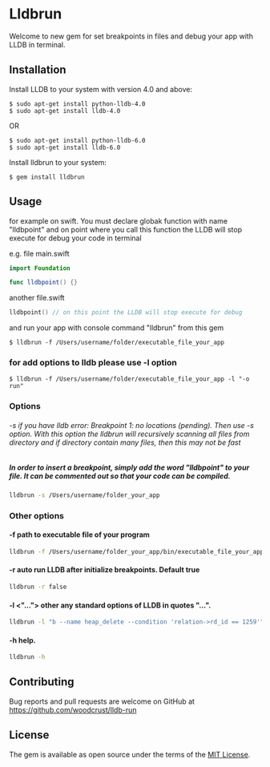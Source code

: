 # Lldbrun
 
Welcome to new gem for set breakpoints in files and debug your app with LLDB in terminal.

## Installation

Install LLDB to your system with version 4.0 and above:

    $ sudo apt-get install python-lldb-4.0
    $ sudo apt-get install lldb-4.0

OR

    $ sudo apt-get install python-lldb-6.0
    $ sudo apt-get install lldb-6.0

Install lldbrun to your system:

    $ gem install lldbrun

## Usage
for example on swift. You must declare globak function with name "lldbpoint" and on point where you call this function the LLDB will stop execute for debug your code in terminal

e.g. file main.swift

```swift
import Foundation

func lldbpoint() {}
```

another file.swift
```swift
lldbpoint() // on this point the LLDB will stop execute for debug
```
and run your app with console command "lldbrun" from this gem 

    $ lldbrun -f /Users/username/folder/executable_file_your_app 

### for add options to lldb please use -l option

    $ lldbrun -f /Users/username/folder/executable_file_your_app -l "-o run" 


### Options

###### -s <path to source files>   if you have lldb error: Breakpoint 1: no locations (pending). Then use -s option. With this option the lldbrun will recursively scanning all files from directory <path to source files> and if directory contain many files, then this may not be fast
##### In order to insert a breakpoint, simply add the word "lldbpoint" to your file. It can be commented out so that your code can be compiled.
```bash
lldbrun -s /Users/username/folder_your_app
```

### Other options
#### -f  <path to source files>  path to executable file of your program
```bash
lldbrun -f /Users/username/folder_your_app/bin/executable_file_your_app
```
#### -r  <false>  auto run LLDB after initialize breakpoints. Default true
```bash
lldbrun -r false
```
#### -l  <"...">  other any standard options of LLDB in quotes "...".
```bash
lldbrun -l "b --name heap_delete --condition 'relation->rd_id == 1259'"
```
#### -h    help.
```bash
lldbrun -h
```
## Contributing

Bug reports and pull requests are welcome on GitHub at https://github.com/woodcrust/lldb-run

## License

The gem is available as open source under the terms of the [MIT License](https://opensource.org/licenses/MIT).
